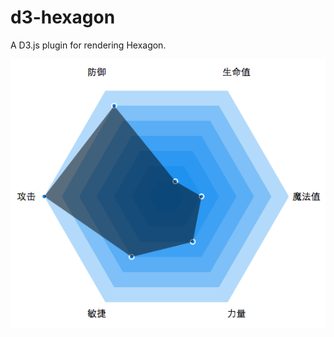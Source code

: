 d3-hexagon
==========

A D3.js plugin for rendering Hexagon.

![example](https://github.com/xhinking/d3-hexagon/blob/master/screenshoot/screenshoot-1.png?raw=true)


